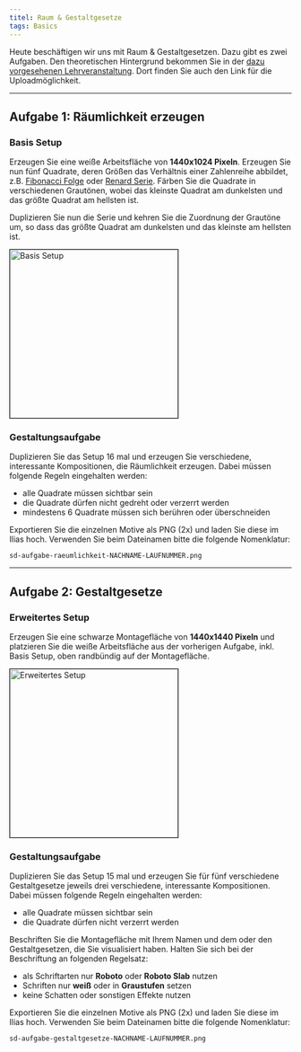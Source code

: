 ```yaml
---
titel: Raum & Gestaltgesetze
tags: Basics
---
```


Heute beschäftigen wir uns mit Raum & Gestaltgesetzen. Dazu gibt es zwei Aufgaben. Den theoretischen Hintergrund bekommen Sie in der [dazu vorgesehenen Lehrveranstaltung](/mi-bachelor-screendesign/lehrveranstaltungen/040-workshop-raum-gestaltgesetze/). Dort finden Sie auch den Link für die Uploadmöglichkeit.

---

## Aufgabe 1: Räumlichkeit erzeugen

### Basis Setup

Erzeugen Sie eine weiße Arbeitsfläche von **1440x1024 Pixeln**. Erzeugen Sie nun fünf Quadrate, deren Größen das Verhältnis einer Zahlenreihe abbildet, z.B. [Fibonacci Folge](https://de.wikipedia.org/wiki/Fibonacci-Folge) oder [Renard Serie](https://de.wikipedia.org/wiki/Renard-Serie). Färben Sie die Quadrate in verschiedenen Grautönen, wobei das kleinste Quadrat am dunkelsten und das größte Quadrat am hellsten ist. 

Duplizieren Sie nun die Serie und kehren Sie die Zuordnung der Grautöne um, so dass das größte Quadrat am dunkelsten und das kleinste am hellsten ist.

<img src="../images/setup-raeumlichkeit.png" alt="Basis Setup" style="width:300px; border: solid 1px #000">

### Gestaltungsaufgabe

Duplizieren Sie das Setup 16 mal und erzeugen Sie verschiedene, interessante Kompositionen, die Räumlichkeit erzeugen. Dabei müssen folgende Regeln eingehalten werden:
- alle Quadrate müssen sichtbar sein
- die Quadrate dürfen nicht gedreht oder verzerrt werden
- mindestens 6 Quadrate müssen sich berühren oder überschneiden

Exportieren Sie die einzelnen Motive als PNG (2x) und laden Sie diese im Ilias hoch. Verwenden Sie beim Dateinamen bitte die folgende Nomenklatur: 

```sd-aufgabe-raeumlichkeit-NACHNAME-LAUFNUMMER.png```

<hr>

## Aufgabe 2: Gestaltgesetze

### Erweitertes Setup
Erzeugen Sie eine schwarze Montagefläche von **1440x1440 Pixeln** und platzieren Sie die weiße Arbeitsfläche aus der vorherigen Aufgabe, inkl. Basis Setup, oben randbündig auf der Montagefläche.

<img src="../images/setup-gestaltgesetze.png" alt="Erweitertes Setup" style="width:300px; border: solid 1px #000">


### Gestaltungsaufgabe

Duplizieren Sie das Setup 15 mal und erzeugen Sie für fünf verschiedene Gestaltgesetze jeweils drei verschiedene, interessante Kompositionen. Dabei müssen folgende Regeln eingehalten werden:
- alle Quadrate müssen sichtbar sein
- die Quadrate dürfen nicht verzerrt werden

Beschriften Sie die Montagefläche mit Ihrem Namen und dem oder den Gestaltgesetzen, die Sie visualisiert haben. Halten Sie sich bei der Beschriftung an folgenden Regelsatz:
- als Schriftarten nur **Roboto** oder **Roboto Slab** nutzen
- Schriften nur **weiß** oder in **Graustufen** setzen
- keine Schatten oder sonstigen Effekte nutzen

Exportieren Sie die einzelnen Motive als PNG (2x) und laden Sie diese im Ilias hoch. Verwenden Sie beim Dateinamen bitte die folgende Nomenklatur: 

```sd-aufgabe-gestaltgesetze-NACHNAME-LAUFNUMMER.png```
